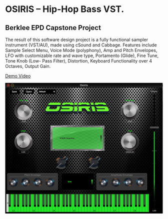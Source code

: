 # OSIRIS – Hip-Hop Bass VST. 
## Berklee EPD Capstone Project
The result of this software design project is a fully functional sampler instrument (VST/AU), made using cSound and Cabbage. Features include Sample Select Menu, Voice Mode (polyphony), Amp and Pitch Envelopes, LFO with customizable rate and wave type, Portamento (Glide), Fine Tune, Tone Knob (Low- Pass Filter), Distortion, Keyboard Functionality over 4 Octaves, Output Gain.

[Demo Video](https://www.youtube.com/watch?v=7z-J_GhdfGs)

![alt text](https://github.com/imABEING/OSIRIS_Demo/blob/master/OSIRIS_UI.png)
